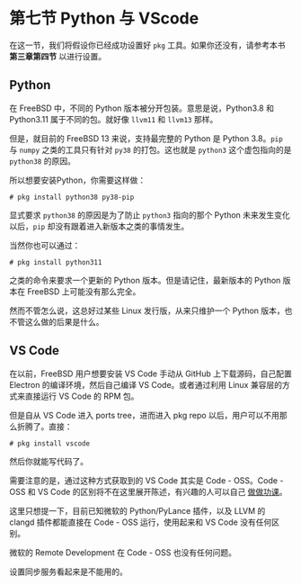 # 第七节 Python 与 VScode

在这一节，我们将假设你已经成功设置好 `pkg` 工具。如果你还没有，请参考本书 **第三章第四节** 以进行设置。

## Python

在 FreeBSD 中，不同的 Python 版本被分开包装。意思是说，Python3.8 和 Python3.11 属于不同的包。就好像 `llvm11` 和 `llvm13` 那样。

但是，就目前的 FreeBSD 13 来说，支持最完整的 Python 是 Python 3.8。`pip` 与 `numpy` 之类的工具只有针对 `py38` 的打包。这也就是 `python3` 这个虚包指向的是 `python38` 的原因。

所以想要安装Python，你需要这样做：

```
# pkg install python38 py38-pip
```

显式要求 `python38` 的原因是为了防止 `python3` 指向的那个 Python 未来发生变化以后，`pip` 却没有跟着进入新版本之类的事情发生。

当然你也可以通过：

```
# pkg install python311
```

之类的命令来要求一个更新的 Python 版本。但是请记住，最新版本的 Python 版本在 FreeBSD 上可能没有那么完全。

然而不管怎么说，这总好过某些 Linux 发行版，从来只维护一个 Python 版本，也不管这么做的后果是什么。

## VS Code

在以前，FreeBSD 用户想要安装 VS Code 手动从 GitHub 上下载源码，自己配置 Electron 的编译环境，然后自己编译 VS Code。或者通过利用 Linux 兼容层的方式来直接运行 VS Code 的 RPM 包。

但是自从 VS Code 进入 ports tree，进而进入 pkg repo 以后，用户可以不用那么折腾了。直接：

```
# pkg install vscode
```

然后你就能写代码了。

需要注意的是，通过这种方式获取到的 VS Code 其实是 Code - OSS。Code - OSS 和 VS Code 的区别将不在这里展开陈述，有兴趣的人可以自己 [做做功课](https://github.com/microsoft/vscode/wiki/Differences-between-the-repository-and-Visual-Studio-Code)。

这里只想提一下，目前已知微软的 Python/PyLance 插件，以及 LLVM 的 clangd 插件都能直接在 Code - OSS 运行，使用起来和 VS Code 没有任何区别。

微软的 Remote Development 在 Code - OSS 也没有任何问题。

设置同步服务看起来是不能用的。
